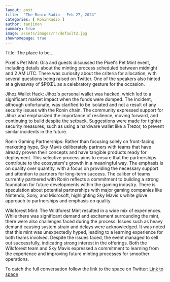 ```yaml
---
layout: post
title:  "The Ronin Radio - Feb 27, 2024"
categories: [ RoninRadio ]
author: tanjimon
summary: true
image: assets/images/rr/default2.jpg
showhomepage: true
---
```


Title: The place to be…

Pixel's Pet Mint:
Gila and guests discussed the Pixel's Pet Mint event, including details about the minting process scheduled between midnight and 2 AM UTC. There was curiosity about the criteria for allocation, with several questions being raised on Twitter. One of the speakers also hinted at a giveaway of $PIXEL as a celebratory gesture for the occasion.

Jihoz Wallet Hack:
Jihoz's personal wallet was hacked, which led to a significant market impact when the funds were dumped. The incident, although unfortunate, was clarified to be isolated and not a result of any security issues with the Ronin chain. The community expressed support for Jihoz and emphasized the importance of resilience, moving forward, and continuing to build despite the setback. Suggestions were made for tighter security measures, such as using a hardware wallet like a Trezor, to prevent similar incidents in the future.

Ronin Gaming Partnerships:
Rather than focusing solely on front-facing marketing hype, Sky Mavis deliberately partners with teams that have already proven their concepts and have tangible products ready for deployment. This selective process aims to ensure that the partnerships contribute to the ecosystem's growth in a meaningful way. The emphasis is on quality over quantity, with a focus on providing the necessary support and attention to partners for long-term success. The caliber of teams currently partnered with Ronin reflects a commitment to building a strong foundation for future developments within the gaming industry.  There is speculation about potential partnerships with major gaming companies like Nintendo, Sony, and Microsoft, highlighting Sky Mavis's white glove approach to partnerships and emphasis on quality.

Wildforest Mint:
The Wildforest Mint resulted in a wide mix of experiences. While there was significant demand and excitement surrounding the mint, there were also challenges faced during the process. Issues such as heavy demand causing system strain and delays were acknowledged. It was noted that this mint was unexpectedly hyped, leading to a learning experience for both teams involved. Despite the issues faced, the event managed to sell out successfully, indicating strong interest in the offerings. Both the Wildforest team and Sky Mavis expressed a commitment to learning from the experience and improving future minting processes for smoother operations.

To catch the full conversation follow the link to the space on Twitter:  <a href="https://twitter.com/i/spaces/1mnGepYbEdAKX?s=20">Link to space</a>




